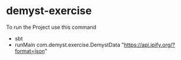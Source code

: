 # demyst-exercise
To run the Project use this command
- sbt
- runMain com.demyst.exercise.DemystData "https://api.ipify.org/?format=json"
